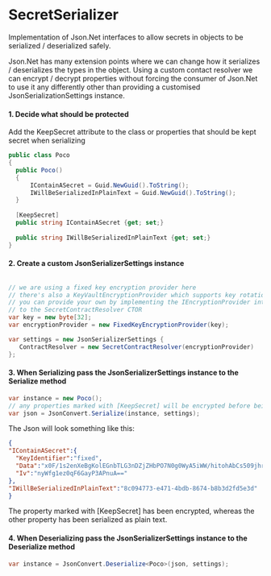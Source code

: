 # SecretSerializer
Implementation of Json.Net interfaces to allow secrets in objects to be serialized / deserialized safely.

Json.Net has many extension points where we can change how it serializes / deserializes the types in the object. Using a custom contact resolver we can encrypt / decrypt properties without forcing the consumer of Json.Net to use it any differently other than providing a customised JsonSerializationSettings instance.

#### 1. Decide what should be protected
Add the KeepSecret attribute to the class or properties that should be kept secret when serializing
```c#
public class Poco
{
  public Poco()
  {
      IContainASecret = Guid.NewGuid().ToString();
      IWillBeSerializedInPlainText = Guid.NewGuid().ToString();
  }
  
  [KeepSecret]
  public string IContainASecret {get; set;}
  
  public string IWillBeSerializedInPlainText {get; set;}  
}
```

#### 2. Create a custom JsonSerializerSettings instance
```c#

// we are using a fixed key encryption provider here
// there's also a KeyVaultEncryptionProvider which supports key rotation
// you can provide your own by implementing the IEncryptionProvider interface and providing it 
// to the SecretContractResolver CTOR
var key = new byte[32];
var encryptionProvider = new FixedKeyEncryptionProvider(key);

var settings = new JsonSerializerSettings { 
   ContractResolver = new SecretContractResolver(encryptionProvider)
};
```

#### 3. When Serializing pass the JsonSerializerSettings instance to the Serialize method
```c#
var instance = new Poco();  
// any properties marked with [KeepSecret] will be encrypted before being serialized
var json = JsonConvert.Serialize(instance, settings); 
```

The Json will look something like this:

```json
{
"IContainASecret":{
  "KeyIdentifier":"fixed",
  "Data":"x0F/1s2enXeBgKolEGnbTLG3nDZjZHbPO7N0g0WyA5iWW/hitohAbCs509jhrdqj",
  "Iv":"nyWfg1ez0qF6GayP3APnuA=="
},
"IWillBeSerializedInPlainText":"8c094773-e471-4bdb-8674-b8b3d2fd5e3d"
}
```
The property marked with [KeepSecret] has been encrypted, whereas the other property has been serialized as plain text.

#### 4. When Deserializing pass the JsonSerializerSettings instance to the Deserialize method
```c#
var instance = JsonConvert.Deserialize<Poco>(json, settings);
```
